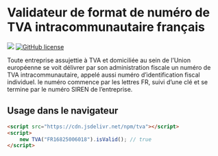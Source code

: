# Validateur de format de numéro de TVA intracommunautaire français

[![](https://data.jsdelivr.com/v1/package/npm/tva/badge)](https://www.jsdelivr.com/package/npm/tva) [![GitHub license](https://img.shields.io/github/license/McZen-Technologies/TNRIB?style=flat-square)](https://github.com/McZen-Technologies/TVA/blob/main/LICENSE)

Toute entreprise assujettie à TVA et domiciliée au sein de l’Union européenne se voit délivrer par son administration fiscale un numéro de TVA intracommunautaire, appelé aussi numéro d’identification fiscal individuel.
le numéro commence par les lettres FR, suivi d’une clé et se termine par le numéro SIREN de l’entreprise.

## Usage dans le navigateur

```html
<script src="https://cdn.jsdelivr.net/npm/tva"></script>
<script>
	new TVA("FR16825006018").isValid(); // true
</script>
```

